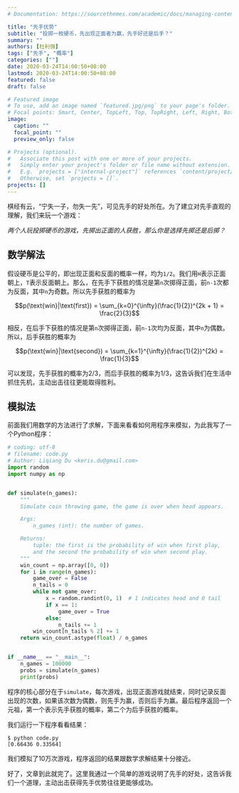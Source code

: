 ```yaml
---
# Documentation: https://sourcethemes.com/academic/docs/managing-content/

title: "先手优势"
subtitle: "投掷一枚硬币，先出现正面者为赢，先手好还是后手？"
summary: ""
authors: [杜利强]
tags: ["先手", "概率"]
categories: [""]
date: 2020-03-24T14:00:50+08:00
lastmod: 2020-03-24T14:00:50+08:00
featured: false
draft: false

# Featured image
# To use, add an image named `featured.jpg/png` to your page's folder.
# Focal points: Smart, Center, TopLeft, Top, TopRight, Left, Right, BottomLeft, Bottom, BottomRight.
image:
  caption: ""
  focal_point: ""
  preview_only: false

# Projects (optional).
#   Associate this post with one or more of your projects.
#   Simply enter your project's folder or file name without extension.
#   E.g. `projects = ["internal-project"]` references `content/project/deep-learning/index.md`.
#   Otherwise, set `projects = []`.
projects: []
---
```

棋经有云，“宁失一子，勿失一先”，可见先手的好处所在。为了建立对先手直观的理解，我们来玩一个游戏：

*两个人玩投掷硬币的游戏，先掷出正面的人获胜，那么你是选择先掷还是后掷？*

## 数学解法
假设硬币是公平的，即出现正面和反面的概率一样，均为`1/2`。我们用`H`表示正面朝上，`T`表示反面朝上。那么，在先手下获胜的情况是第`n`次掷得正面，前`n-1`次都为反面，其中`n`为奇数。所以先手获胜的概率为

$$p(\text{win}|\text{first}) = \sum_{k=0}^{\infty}(\frac{1}{2})^{2k + 1} = \frac{2}{3}$$

相反，在后手下获胜的情况是第`n`次掷得正面，前`n-1`次均为反面，其中`n`为偶数。所以，后手获胜的概率为

$$p(\text{win}|\text{second}) = \sum_{k=1}^{\infty}(\frac{1}{2})^{2k} = \frac{1}{3}$$

可以发现，先手获胜的概率为2/3，而后手获胜的概率为1/3，这告诉我们在生活中抓住先机，主动出击往往更能取得胜利。

## 模拟法
前面我们用数学的方法进行了求解，下面来看看如何用程序来模拟，为此我写了一个Python程序：

```python
# coding: utf-8
# filename: code.py
# Author: Liqiang Du <keris.du@gmail.com>
import random
import numpy as np


def simulate(n_games):
    """
    Simulate coin throwing game, the game is over when head appears.

    Args:
        n_games (int): the number of games.

    Returns:
        tuple: the first is the probability of win when first play,
        and the second the probability of win when second play.
    """
    win_count = np.array([0, 0])
    for i in range(n_games):
        game_over = False
        n_tails = 0
        while not game_over:
            x = random.randint(0, 1)  # 1 indicates head and 0 tail
            if x == 1:
                game_over = True
            else:
                n_tails += 1
        win_count[n_tails % 2] += 1
    return win_count.astype(float) / n_games


if __name__ == "__main__":
    n_games = 100000
    probs = simulate(n_games)
    print(probs)
```
程序的核心部分在于`simulate`，每次游戏，出现正面游戏就结束，同时记录反面出现的次数，如果该次数为偶数，则先手为赢，否则后手为赢。最后程序返回一个元祖，第一个表示先手获胜的概率，第二个为后手获胜的概率。

我们运行一下程序看看结果：
```
$ python code.py
[0.66436 0.33564]
```
我们模拟了10万次游戏，程序返回的结果跟数学求解结果十分接近。

好了，文章到此就完了。这里我通过一个简单的游戏说明了先手的好处，这告诉我们一个道理，主动出击获得先手优势往往更能够成功。